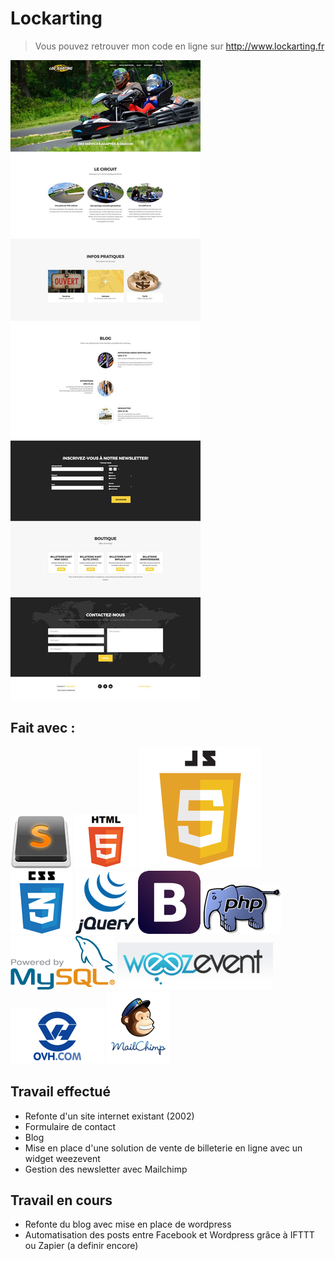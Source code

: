 # Lockarting

> Vous pouvez retrouver mon code en ligne sur  http://www.lockarting.fr

<img src="img/captureSiteWeb.jpg">

## Fait avec :
<img src="img/Sublime_Text.png">
<img src="img/html5.png">
<img src="img/js.png">
<img src="img/css3.png">
<img src="img/jQurery.png">
<img src="img/Boostrap.png">
<img src="img/logo_php.png">
<img src="img/mysql.png">
<img src="img/weezent.png">
<img src="img/ovh.png">
<img src="img/mailchimp.png">

## Travail effectué
* Refonte d'un site internet existant (2002)
* Formulaire de contact
* Blog
* Mise en place d'une solution de vente de billeterie en ligne avec un widget weezevent
* Gestion des newsletter avec Mailchimp

## Travail en cours
* Refonte du blog avec mise en place de wordpress
* Automatisation des posts entre Facebook et Wordpress grâce à IFTTT ou Zapier (a definir encore)
